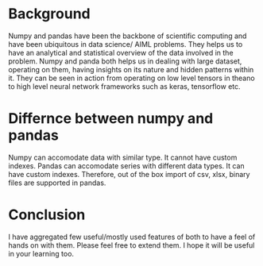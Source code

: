 # Background

Numpy and pandas have been the backbone of scientific computing and have been ubiquitous in data science/ AIML problems.
They helps us to have an analytical and statistical overview of the data involved in the problem. Numpy and panda both helps us in dealing with large dataset, operating on them, having insights on its nature and hidden patterns within it.
They can be seen in action from operating on low level tensors in theano to high level neural network frameworks such as keras, tensorflow etc. 

# Differnce between numpy and pandas

Numpy can accomodate data with similar type. It cannot have custom indexes. 
Pandas can accomodate series with different data types. It can have custom indexes. Therefore, out of the box import of csv, xlsx, binary files are supported in pandas.

# Conclusion

I have aggregated few useful/mostly used features of both to have a feel of hands on with them. Please feel free to extend them. I hope it will be useful in your learning too.

